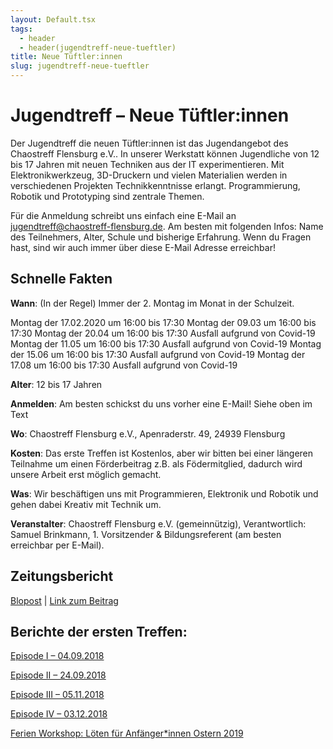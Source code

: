 ```yaml
---
layout: Default.tsx
tags:
  - header
  - header(jugendtreff-neue-tueftler)
title: Neue Tüftler:innen
slug: jugendtreff-neue-tueftler
---
```


# Jugendtreff – Neue Tüftler:innen

Der Jugendtreff die neuen Tüftler:innen ist das Jugendangebot des Chaostreff
Flensburg e.V.. In unserer Werkstatt können Jugendliche von 12 bis 17 Jahren mit
neuen Techniken aus der IT experimentieren. Mit Elektronikwerkzeug, 3D-Druckern
und vielen Materialien werden in verschiedenen Projekten Technikkenntnisse
erlangt. Programmierung, Robotik und Prototyping sind zentrale Themen.

Für die Anmeldung schreibt uns einfach eine E-Mail an
jugendtreff@chaostreff-flensburg.de. Am besten mit folgenden Infos: Name des
Teilnehmers, Alter, Schule und bisherige Erfahrung. Wenn du Fragen hast, sind
wir auch immer über diese E-Mail Adresse erreichbar!

## Schnelle Fakten

**Wann**: (In der Regel) Immer der 2. Montag im Monat in der Schulzeit.

Montag der 17.02.2020 um 16:00 bis 17:30 Montag der 09.03 um 16:00 bis 17:30
Montag der 20.04 um 16:00 bis 17:30 Ausfall aufgrund von Covid-19 Montag der
11.05 um 16:00 bis 17:30 Ausfall aufgrund von Covid-19 Montag der 15.06 um 16:00
bis 17:30 Ausfall aufgrund von Covid-19 Montag der 17.08 um 16:00 bis 17:30
Ausfall aufgrund von Covid-19

**Alter**: 12 bis 17 Jahren

**Anmelden**: Am besten schickst du uns vorher eine E-Mail! Siehe oben im Text

**Wo**: Chaostreff Flensburg e.V., Apenraderstr. 49, 24939 Flensburg

**Kosten**: Das erste Treffen ist Kostenlos, aber wir bitten bei einer längeren
Teilnahme um einen Förderbeitrag z.B. als Födermitglied, dadurch wird unsere
Arbeit erst möglich gemacht.

**Was**: Wir beschäftigen uns mit Programmieren, Elektronik und Robotik und
gehen dabei Kreativ mit Technik um.

**Veranstalter**: Chaostreff Flensburg e.V. (gemeinnützig), Verantwortlich:
Samuel Brinkmann, 1. Vorsitzender & Bildungsreferent (am besten erreichbar per
E-Mail).

## Zeitungsbericht

[Blopost](https://chaostreff-flensburg.de/2018/bericht-der-flensborg-avis/) |
[Link zum Beitrag](https://www.fla.de/wp/dailys/softwareprogrammoerer-laerer-boern-at-lave-robotter/)

## Berichte der ersten Treffen:

[Episode I – 04.09.2018](https://chaostreff-flensburg.de/2018/episode-1-des-jugendtreffs-neue-tueftler/)

[Episode II – 24.09.2018](https://chaostreff-flensburg.de/2018/episode-ii-des-jugendtreffs-neue-tueftler/)

[Episode III – 05.11.2018](https://chaostreff-flensburg.de/2018/episode-iii-der-neuen-tueftler-vom-05-11-2018/)

[Episode IV – 03.12.2018](https://chaostreff-flensburg.de/2018/episode-iv-der-neuen-tueftler-vom-03-12-2018/)

[Ferien Workshop: Löten für Anfänger*innen Ostern 2019](https://chaostreff-flensburg.de/2019/ferien-workshop-loeten-fuer-anfaengerinnen/)
